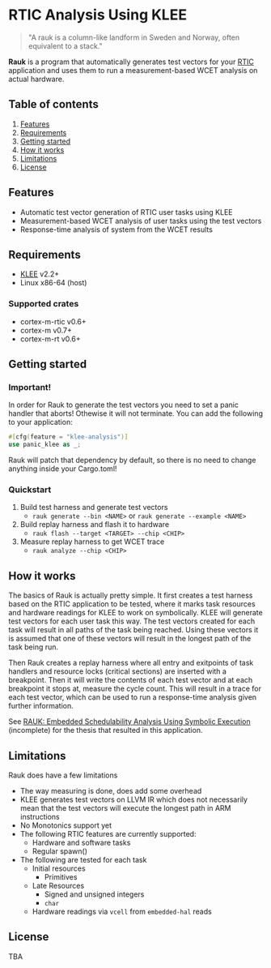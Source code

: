 # RTIC Analysis Using KLEE 
> "A rauk is a column-like landform in Sweden and Norway, often equivalent to a stack."

**Rauk** is a program that automatically generates test vectors for your [RTIC](https://rtic.rs) application and uses them to
run a measurement-based WCET analysis on actual hardware.

## Table of contents
1. [Features](#features)
2. [Requirements](#requirements)
3. [Getting started](#getting-started)
4. [How it works](#how-it-works)
5. [Limitations](#limitations)
6. [License](#license)

## Features
- Automatic test vector generation of RTIC user tasks using KLEE
- Measurement-based WCET analysis of user tasks using the test vectors
- Response-time analysis of system from the WCET results

## Requirements
* [KLEE](https://github.com/klee/klee) v2.2+
* Linux x86-64 (host)

### Supported crates
* cortex-m-rtic v0.6+
* cortex-m v0.7+
* cortex-m-rt v0.6+

## Getting started

### Important!
In order for Rauk to generate the test vectors you need to set a panic handler that aborts! Othewise it will not terminate. You can add the following
to your application:
```rust
#[cfg(feature = "klee-analysis")]
use panic_klee as _;
```
Rauk will patch that dependency by default, so there is no need to change anything inside your Cargo.toml!

### Quickstart

1. Build test harness and generate test vectors
    - `rauk generate --bin <NAME>` or `rauk generate --example <NAME>`
2. Build replay harness and flash it to hardware
    - `rauk flash --target <TARGET> --chip <CHIP>`
3. Measure replay harness to get WCET trace
    - `rauk analyze --chip <CHIP>`

## How it works
The basics of Rauk is actually pretty simple. It first creates a test harness based on the RTIC application to be tested, where it marks task resources and 
hardware readings for KLEE to work on symbolically. KLEE will generate test vectors for each user task this way. The test vectors created for each task will result in all paths of the task being reached. Using these vectors it is assumed that one of these vectors will result in the longest path of the task being run. 

Then Rauk creates a replay harness where all entry and exitpoints of task handlers and resource locks (critical sections) are inserted with a breakpoint. 
Then it will write the contents of each test vector and at each breakpoint it stops at, measure the cycle count. This will result in a trace for each test vector, which can be used to run a response-time analysis given further information.

See [RAUK: Embedded Schedulability Analysis Using Symbolic Execution](https://github.com/markhakansson/master-thesis) (incomplete) for the thesis that resulted in this application.

## Limitations
Rauk does have a few limitations
* The way measuring is done, does add some overhead
* KLEE generates test vectors on LLVM IR which does not necessarily mean that the test vectors will execute the longest path in ARM instructions
* No Monotonics support yet
* The following RTIC features are currently supported:
    * Hardware and software tasks
    * Regular spawn()
* The following are tested for each task
    * Initial resources
       * Primitives
    * Late Resources
        * Signed and unsigned integers
        * `char`
    * Hardware readings via `vcell` from `embedded-hal` reads

## License
TBA
